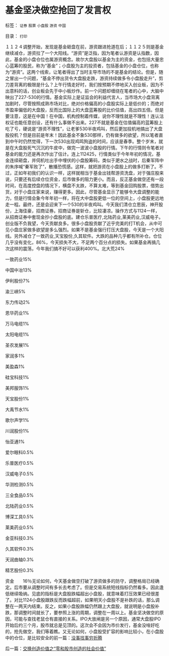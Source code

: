 # 基金坚决做空抢回了发言权

标签： `证券` `股票` `小盘股` `游资` `中国` 

目录： `打印`

１１２４调整开始，发现是基金砸盘在前，游资跟进抢道在后；１１２５则是基金继续减仓，游资拉了一个大阳线。“游资”是泛指，因为笔者认游资是认指数，因此，基金的小盘仓位也属游资概念。故尔大盘股以基金为主的资金，也包括大量忠心蓝筹的股民，称为“基金”；小盘股为主的投资者，包括基金的小盘仓位，也称为“游资”。这两个线索，让笔者得出了当时主导市场的不是基金的结论。但是，随之冒出一个问题，“基金不停出货令大盘股走跌，游资持续做多令小盘股走升”，剪刀差背离的极限是什么？上午行情走好时，我们按预期不停地买入创业板，因为不出意料的话，创业板会先于中小板炒作。前一个问题却缠绕在笔者的心中，大脑中映出了227-530的行情。基金实际上是证监会的利益代言人，当市场大小盘背离加剧时，尽管按照成熟市场对比，绝对价格偏高的小盘股实际上是低价的；而绝对市盈率偏低的大盘股，反而比国际上的大盘蓝筹股的比价估值，高出四五倍。但是要注意，这是在中国！在中国，机构控制着传媒，说你不理性就是不理性！连认沽权证也能任意创设，还有什么事做不出来。227不就是基金在估值偏高的蓝筹股上吃了亏，硬说是“游资不理性”，让老爹530半夜鸡叫，然后更加投机地搞出了大盘股投机？但是目前是年末！因此基金不象530那样，仍有做多的欲望，所以笔者直到中午时仍然觉得，下一次530出现鸡鸣狗盗的时间，应该是春季。整个岁末，就是在大盘股死气沉沉的牛皮中，做完一波波小盘股的行情。下午的行情则令笔者对基金的能力还是再次作出了估计。连上112425，行情类似于今年年初的情况，基金连续砸盘，并伺机吐出手中埋伏的小盘股筹码，类似于淝水之战时，后秦军阵中的朱序喊“秦军败了”，散播恐慌感。这样，就把游资在小盘股上的做多打断了。不过，正如年初我们的认识一样，这样就相当于基金出钱帮游资洗盘，对于强庄股来说，只要还有后续仓位资金，后市做多的阻力更小。而且，反正基金做空还有一段时间，在高度控盘的情况下，横盘不太跌，不算太难，等到基金回购股票，借势出货，对于小盘庄家来说，赚得更多。因此，尽管基金显示了能够令大盘调整的能力，但是行情会象今年年初一样，将在大中盘股更低一位的空间上，小盘股更远地走一程。最终，还是会迎来下一个530的半夜鸡叫。今天我们清仓立思辰，神开股份，上海佳豪，招商证券。招商证券是斩仓，比较凄凉。操作方式与1124一样，从招商证券中套现金抄小盘股的底。建仓乐普医疗,北陆药业,莱美药业,汉威电子。创业版不负我望，今天贡献良多。很多小盘股贡献了近乎完美的打T机会，从中可见小盘庄家做多欲望是多么强烈。如果不是基金强行打压大盘股，今天是一个大阳线。另外减仓了一致药业,天宝股份,久其软件。大跌的品种几乎都有所补仓。仓位几乎没有变化，86%，今天损失不大，不足两个百分点的损失。如果基金再搞几次这样的震荡，今年我们搞不好可以获利400%。北大荒24%

一致药业15%

中国中冶13%

伊利股份7%

渝三峡5%

东力传动2%

恩华药业1%

万马电缆1%

太阳电缆1%

圣农发展1%

家润多1%

美盈森1%

硅宝科技1%

美邦服饰1%

天宝股份1%

大禹节水1%

歌尔声学1%

川润股份1%

怡亚通1%

爱尔眼科0.5%

乐普医疗0.5%

汉威电子0.5%

华测检测0.5%

三全食品0.5%

北陆药业0.5%

博深工具0.5%

莱美药业0.5%

金亚科技0.3%

久其软件0.3%

天润曲轴0.3%

精艺股份0.3%

资金　　16％无论如何，今天基金做空打破了游资做多的防守，调整格局已经确定。后市要从调整时间有多长去考虑了。但是交易系统短线指标仍然看多。因此逢低继续吸纳。见底的指标是大盘股跌幅超出小盘股，就意味着打压效果已经很差了。对比1124小盘股跟跌反而跌幅超前，如果明天小盘股不是补跌的话，那么调整在一两天内结束。反之，如果小盘股跌幅仍然跟上大盘股，就说明是小盘股补跌，那调整时间就长了，要参照上涨的周期，调整在一周以上。基金坚决做空的原因，可能与查找老鼠仓有直接的关系。IPO大放闸是另一个原因，通常大盘股IPO开始后约三个月，股市就总是见顶的。这次会不会因为市价发行，基金没啥好吃的，抢先做空，我们等着瞧。又无论如何，小盘股受扩容的影响比较小，在小盘股中的仓位，是比较安全的前一篇：[没事找事穷折腾](../../../2009/11/26/没事找事穷折腾.md)

后一篇：[交换创造价值之“零和股市创造的社会价值”](../../../2009/11/26/交换创造价值之“零和股市创造的社会价值”.md)